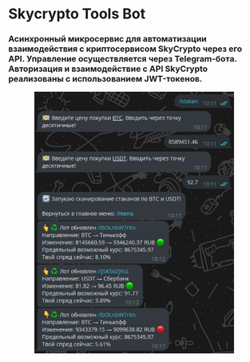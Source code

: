 # Skycrypto Tools Bot
### Асинхронный микросервис для автоматизации взаимодействия с криптосервисом SkyCrypto через его API. Управление осуществляется через Telegram-бота. Авторизация и взаимодействие с API SkyCrypto реализованы с использованием JWT-токенов.


<p align="center">
  <img src="screenshot.png" alt="Скриншот интерфейса" width="400"/>
</p>
